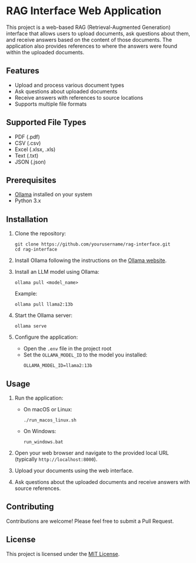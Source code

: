 # RAG Interface Web Application

This project is a web-based RAG (Retrieval-Augmented Generation) interface that allows users to upload documents, ask questions about them, and receive answers based on the content of those documents. The application also provides references to where the answers were found within the uploaded documents.

## Features

- Upload and process various document types
- Ask questions about uploaded documents
- Receive answers with references to source locations
- Supports multiple file formats

## Supported File Types

- PDF (.pdf)
- CSV (.csv)
- Excel (.xlsx, .xls)
- Text (.txt)
- JSON (.json)

## Prerequisites

- [Ollama](https://ollama.ai/) installed on your system
- Python 3.x

## Installation

1. Clone the repository:
   ```
   git clone https://github.com/yourusername/rag-interface.git
   cd rag-interface
   ```

2. Install Ollama following the instructions on the [Ollama website](https://ollama.ai/).

3. Install an LLM model using Ollama:
   ```
   ollama pull <model_name>
   ```
   Example:
   ```
   ollama pull llama2:13b
   ```

4. Start the Ollama server:
   ```
   ollama serve
   ```

5. Configure the application:
   - Open the `.env` file in the project root
   - Set the `OLLAMA_MODEL_ID` to the model you installed:
     ```
     OLLAMA_MODEL_ID=llama2:13b
     ```

## Usage

1. Run the application:
   - On macOS or Linux:
     ```
     ./run_macos_linux.sh
     ```
   - On Windows:
     ```
     run_windows.bat
     ```

2. Open your web browser and navigate to the provided local URL (typically `http://localhost:8000`).

3. Upload your documents using the web interface.

4. Ask questions about the uploaded documents and receive answers with source references.

## Contributing

Contributions are welcome! Please feel free to submit a Pull Request.

## License

This project is licensed under the [MIT License](LICENSE).
